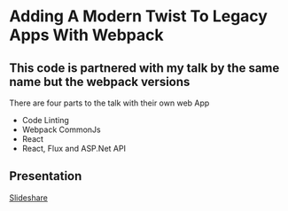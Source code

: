 # Adding A Modern Twist To Legacy Apps With Webpack

## This code is partnered with my talk by the same name but the webpack versions

There are four parts to the talk with their own web App
* Code Linting
* Webpack CommonJs
* React
* React, Flux and ASP.Net API

## Presentation
[Slideshare](http://www.slideshare.net/JeffDutra/just-in-case-adding-a-modern-twist-to-legacy-web-applications)

